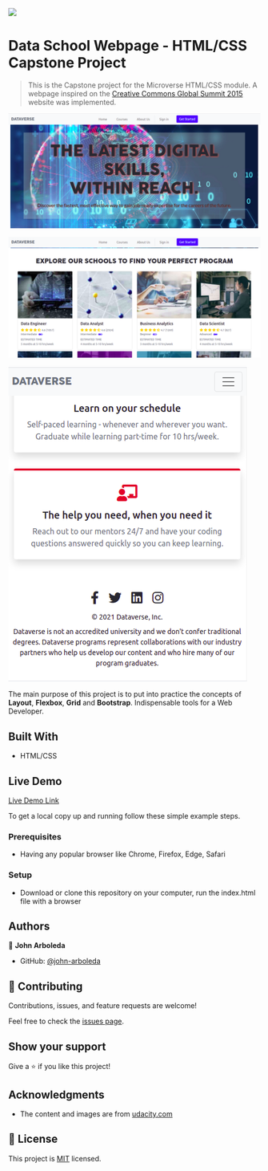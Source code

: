 ![](https://img.shields.io/badge/Microverse-blueviolet)

# Data School Webpage - HTML/CSS Capstone Project

> This is the Capstone project for the Microverse HTML/CSS module. A webpage inspired on the [Creative Commons Global Summit 2015](https://www.behance.net/gallery/29845175/CC-Global-Summit-2015) website was implemented.

![screenshot 1](./images/header-img.png)

![screenshot 2](./images/courses-img.png)

![screenshot 3](./images/footer-mobile.png)

The main purpose of this project is to put into practice the concepts of **Layout**, **Flexbox**, **Grid** and **Bootstrap**. Indispensable tools for a Web Developer.  

## Built With

- HTML/CSS

## Live Demo

[Live Demo Link](https://john-arboleda.github.io/NYT-clone-project-1/)

To get a local copy up and running follow these simple example steps.

### Prerequisites

- Having any popular browser like Chrome, Firefox, Edge, Safari

### Setup

- Download or clone this repository on your computer, run the index.html file with a browser

## Authors

👤 **John Arboleda**

- GitHub: [@john-arboleda](https://github.com/John-Arboleda)

## 🤝 Contributing

Contributions, issues, and feature requests are welcome!

Feel free to check the [issues page](issues/).

## Show your support

Give a ⭐️ if you like this project!

## Acknowledgments

- The content and images are from [udacity.com](https://www.udacity.com/)

## 📝 License

This project is [MIT](lic.url) licensed.
